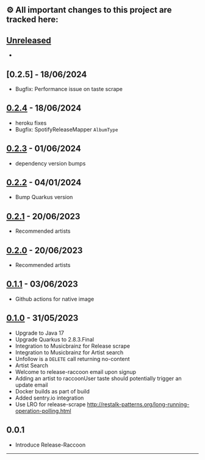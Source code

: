 ⚙️ All important changes to this project are tracked here:
---

## [Unreleased]
*

## [0.2.5] - 18/06/2024
* Bugfix: Performance issue on taste scrape

## [0.2.4] - 18/06/2024
* heroku fixes
* Bugfix: SpotifyReleaseMapper `AlbumType`
 
## [0.2.3] - 01/06/2024
* dependency version bumps

## [0.2.2] - 04/01/2024
* Bump Quarkus version

## [0.2.1] - 20/06/2023
* Recommended artists

## [0.2.0] - 20/06/2023
* Recommended artists

## [0.1.1] - 03/06/2023
* Github actions for native image

## [0.1.0] - 31/05/2023
* Upgrade to Java 17
* Upgrade Quarkus to 2.8.3.Final
* Integration to Musicbrainz for Release scrape
* Integration to Musicbrainz for Artist search
* Unfollow is a `DELETE` call returning no-content
* Artist Search
* Welcome to release-raccoon email upon signup
* Adding an artist to raccoonUser taste should potentially trigger an update email
* Docker builds as part of build
* Added sentry.io integration
* Use LRO for release-scrape http://restalk-patterns.org/long-running-operation-polling.html

## 0.0.1
* Introduce Release-Raccoon

---
[unreleased]: https://github.com/jaivalis/release-raccoon/compare/0.2.5...jdevelop
[0.2.4]: https://github.com/jaivalis/release-raccoon/compare/0.2.5...0.2.4
[0.2.4]: https://github.com/jaivalis/release-raccoon/compare/0.2.4...0.2.3
[0.2.3]: https://github.com/jaivalis/release-raccoon/compare/0.2.3...0.2.2
[0.2.2]: https://github.com/jaivalis/release-raccoon/compare/0.2.2...0.2.1
[0.2.1]: https://github.com/jaivalis/release-raccoon/compare/0.2.0...0.2.1
[0.2.0]: https://github.com/jaivalis/release-raccoon/compare/0.1.0...0.2.0
[0.1.1]: https://github.com/jaivalis/release-raccoon/compare/0.1.0...0.1.1
[0.1.0]: https://github.com/jaivalis/release-raccoon/compare/0.0.1...0.1.0